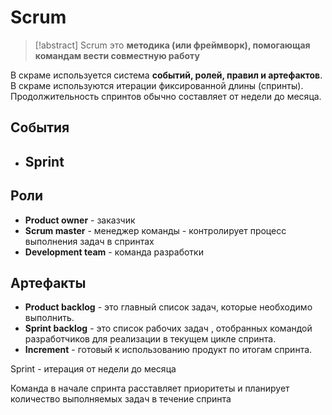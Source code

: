 # Scrum
> [!abstract] Scrum
> это **методика (или фреймворк), помогающая командам вести совместную работу**

В скраме используется система **событий, ролей, правил и артефактов**.
В скраме используются итерации фиксированной длины (спринты).
Продолжительность спринтов обычно составляет от недели до месяца.  

## События
- Sprint
	- 


## Роли
- **Product owner** - заказчик 
- **Scrum master** - менеджер команды - контролирует процесс выполнения задач в спринтах    
- **Development team** - команда разработки

## Артефакты
- **Product backlog** - это главный список задач, которые необходимо выполнить.
- **Sprint backlog** - это список рабочих задач , отобранных командой разработчиков для реализации в текущем цикле спринта.
- **Increment** - готовый к использованию продукт по итогам спринта.




Sprint - итерация от недели до месяца  

Команда в начале спринта расставляет приоритеты и планирует количество выполняемых задач в течение спринта